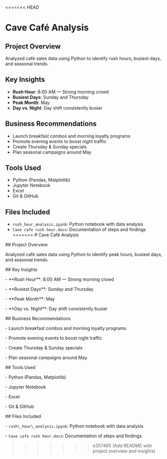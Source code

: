 <<<<<<< HEAD
# Cave Café Analysis

## Project Overview
Analyzed café sales data using Python to identify rush hours, busiest days, and seasonal trends.

## Key Insights
- **Rush Hour**: 8:00 AM — Strong morning crowd
- **Busiest Days**: Sunday and Thursday
- **Peak Month**: May
- **Day vs. Night**: Day shift consistently busier

## Business Recommendations
- Launch breakfast combos and morning loyalty programs
- Promote evening events to boost night traffic
- Create Thursday & Sunday specials
- Plan seasonal campaigns around May

##  Tools Used
- Python (Pandas, Matplotlib)
- Jupyter Notebook
- Excel
- Git & GitHub

## Files Included
- `rush_hour_analysis.ipynb`: Python notebook with data analysis
- `Cave cafe rush hour.docx`: Documentation of steps and findings
=======
\# Cave Café Analysis



\##  Project Overview

Analyzed café sales data using Python to identify peak hours, busiest days, and seasonal trends.



\##  Key Insights

\- \*\*Rush Hour\*\*: 8:00 AM — Strong morning crowd

\- \*\*Busiest Days\*\*: Sunday and Thursday

\- \*\*Peak Month\*\*: May

\- \*\*Day vs. Night\*\*: Day shift consistently busier



\##  Business Recommendations

\- Launch breakfast combos and morning loyalty programs

\- Promote evening events to boost night traffic

\- Create Thursday \& Sunday specials

\- Plan seasonal campaigns around May



\## Tools Used

\- Python (Pandas, Matplotlib)

\- Jupyter Notebook

\- Excel

\- Git \& GitHub



\## Files Included

\- `rush\_hour\_analysis.ipynb`: Python notebook with data analysis

\- `Cave cafe rush hour.docx`: Documentation of steps and findings



>>>>>>> e357485 (Add README with project overview and insights)
